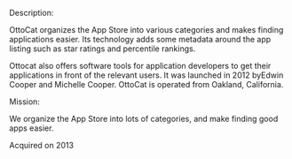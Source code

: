 Description:

OttoCat organizes the App Store into various categories and makes finding applications easier. Its technology adds some metadata around the app listing such as star ratings and percentile rankings.

Ottocat also offers software tools for application developers to get their applications in front of the relevant users. It was launched in 2012 byEdwin Cooper and Michelle Cooper.
OttoCat is operated from Oakland, California.

Mission:

We organize the App Store into lots of categories, and make finding good apps easier.

Acquired on 2013